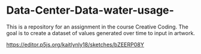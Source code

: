 # Data-Center-Data-water-usage-
This is a repository for an assignment in the course Creative Coding. The goal is to create a dataset of values generated over time to input in artwork. 

https://editor.p5js.org/kaitlynly18/sketches/bZEERP08Y
